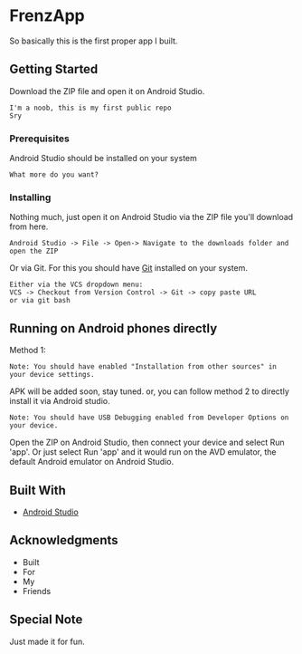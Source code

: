 # FrenzApp

So basically this is the first proper app I built.

## Getting Started

Download the ZIP file and open it on Android Studio.
```
I'm a noob, this is my first public repo
Sry
```

### Prerequisites

Android Studio should be installed on your system

```
What more do you want?
```

### Installing

Nothing much, just open it on Android Studio via the ZIP file you'll download from here.

```
Android Studio -> File -> Open-> Navigate to the downloads folder and open the ZIP
```

Or via Git.
For this you should have [Git](https://git-scm.com/downloads) installed on your system.

```
Either via the VCS dropdown menu:
VCS -> Checkout from Version Control -> Git -> copy paste URL
or via git bash
```

## Running on Android phones directly

Method 1:
```
Note: You should have enabled "Installation from other sources" in your device settings.
```
APK will be added soon, stay tuned.
or, you can follow method 2 to directly install it via Android studio.
```
Note: You should have USB Debugging enabled from Developer Options on your device.
```
Open the ZIP on Android Studio, then connect your device and select Run 'app'.
Or just select Run 'app' and it would run on the AVD emulator, the default Android emulator on Android Studio.

## Built With

* [Android Studio](https://developer.android.com/studio?hl=ru)


## Acknowledgments

* Built
* For
* My
* Friends

## Special Note

Just made it for fun.
